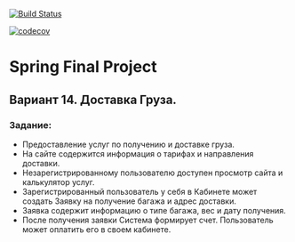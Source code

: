 [![Build Status](https://travis-ci.com/JuliaBorovets/DeliveryService.svg?branch=master)](https://travis-ci.com/JuliaBorovets/DeliveryService)

[![codecov](https://codecov.io/gh/JuliaBorovets/DeliveryService/branch/master/graph/badge.svg)](https://codecov.io/gh/JuliaBorovets/DeliveryService)

# Spring Final Project
## Вариант 14. Доставка Груза.

### Задание:

 - Предоставление услуг по получению и доставке груза.
 - На сайте содержится информация о тарифах и направления доставки. 
 - Незарегистрированному пользователю доступен просмотр сайта и калькулятор услуг. 
 - Зарегистрированный пользователь у себя в Кабинете может создать Заявку на получение багажа и адрес доставки. 
 - Заявка содержит информацию о типе багажа, вес и дату получения. 
 - После получения заявки Система формирует счет. Пользователь может оплатить его в своем кабинете.
